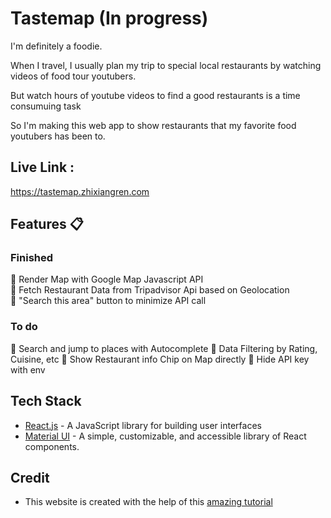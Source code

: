 # Tastemap  (In progress)
I'm definitely a foodie.

When I travel, I usually plan my trip to special local restaurants by watching videos of food tour youtubers. 

But watch hours of youtube videos to find a good restaurants is a time consumuing task

So I'm making this web app to show restaurants that my favorite food youtubers has been to. 



## Live Link : 
https://tastemap.zhixiangren.com

## Features 📋
### Finished
🌈 Render Map with Google Map Javascript API<br>
🌈 Fetch Restaurant Data from Tripadvisor Api based on Geolocation<br>
🌈 "Search this area" button to minimize API call<br>
### To do 
🚧 Search and jump to places with Autocomplete
🚧 Data Filtering by Rating, Cuisine, etc
🚧 Show Restaurant info Chip on Map directly 
🚧 Hide API key with env









## Tech Stack
- [React.js](https://reactjs.org/) - A JavaScript library for building user interfaces
- [Material UI](https://mui.com/) - A simple, customizable, and accessible library of React components.

## Credit
* This website is created with the help of this [amazing tutorial](https://www.youtube.com/watch?v=UKdQjQX1Pko&list=LL&index=2&t=4585s) 

